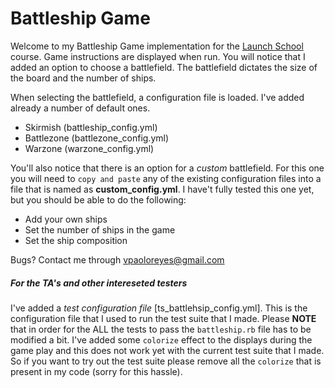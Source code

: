 # Battleship Game

Welcome to my Battleship Game implementation for the [Launch School](www.launschool.com) course. Game instructions are displayed when run. You will notice that I added an option to choose a battlefield. The battlefield dictates the size of the board and the number of ships.

When selecting the battlefield, a configuration file is loaded. I've added already a number of default ones.

* Skirmish (battleship_config.yml)
* Battlezone (battlezone_config.yml)
* Warzone (warzone_config.yml)


You'll also notice that there is an option for a *custom* battlefield. For this one you will need to `copy and paste` any of the existing configuration files into a file that is named as **custom_config.yml**. I have't fully tested this one yet, but you should be able to do the following:

* Add your own ships
* Set the number of ships in the game
* Set the ship composition


Bugs? Contact me through <vpaoloreyes@gmail.com>

##### For the TA's and other intereseted testers
I've added a *test configuration file* [ts_battlehsip_config.yml]. This is the configuration file that I used to run the test suite that I made. Please **NOTE** that in order for the ALL the tests to pass the `battleship.rb` file has to be modified a bit. I've added some `colorize` effect to the displays during the game play and this does not work yet with the current test suite that I made. So if you want to try out the test suite please remove all the `colorize` that is present in my code (sorry for this hassle).
